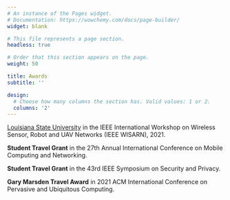 ```yaml
---
# An instance of the Pages widget.
# Documentation: https://wowchemy.com/docs/page-builder/
widget: blank

# This file represents a page section.
headless: true

# Order that this section appears on the page.
weight: 50

title: Awards
subtitle: ''

design:
  # Choose how many columns the section has. Valid values: 1 or 2.
  columns: '2'
---
```


<p>
<i class="fa-solid fa-award"></i>
<a href=https://www.lsu.edu target=_blank>Louisiana State University</a> in the IEEE International Workshop on Wireless Sensor, Robot and UAV Networks (IEEE WISARN), 2021.
</p>
<p>
<i class="fa-solid fa-plane"></i>
<b>Student Travel Grant</b> in the 27th Annual International Conference on Mobile Computing and Networking.
</p>
<p>
<i class="fa-solid fa-plane"></i>
<b>Student Travel Grant</b> in the 43rd IEEE Symposium on Security and Privacy.
</p>
<p>
<i class="fa-solid fa-plane"></i>
<b>Gary Marsden Travel Award</b> in 2021 ACM International Conference on Pervasive and Ubiquitous Computing.
</p>
